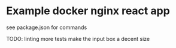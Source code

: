 # Example docker nginx react app

see package.json for commands

TODO:
linting
more tests
make the input box a decent size
